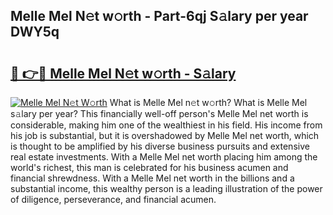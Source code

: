 ## Melle Mel N𝚎t w𝚘rth - Part-6qj S𝚊lary per year DWY5q

# <h2><a href="http://gc2pg0.nevu.top/?p=Melle+Mel">🔗 👉🔴 Melle Mel N𝚎t w𝚘rth - S𝚊lary</a></h2>

[![Melle Mel N𝚎t W𝚘rth](https://i.imgur.com/Oavwk0R.jpeg)](http://gc2pg0.nevu.top/?p=Melle+Mel)
What is Melle Mel n𝚎t w𝚘rth? What is Melle Mel s𝚊lary per year?
This financially well-off person's Melle Mel net worth is considerable, making him one of the wealthiest in his field. His income from his job is substantial, but it is overshadowed by Melle Mel net worth, which is thought to be amplified by his diverse business pursuits and extensive real estate investments. With a Melle Mel net worth placing him among the world's richest, this man is celebrated for his business acumen and financial shrewdness. With a Melle Mel net worth in the billions and a substantial income, this wealthy person is a leading illustration of the power of diligence, perseverance, and financial acumen.
